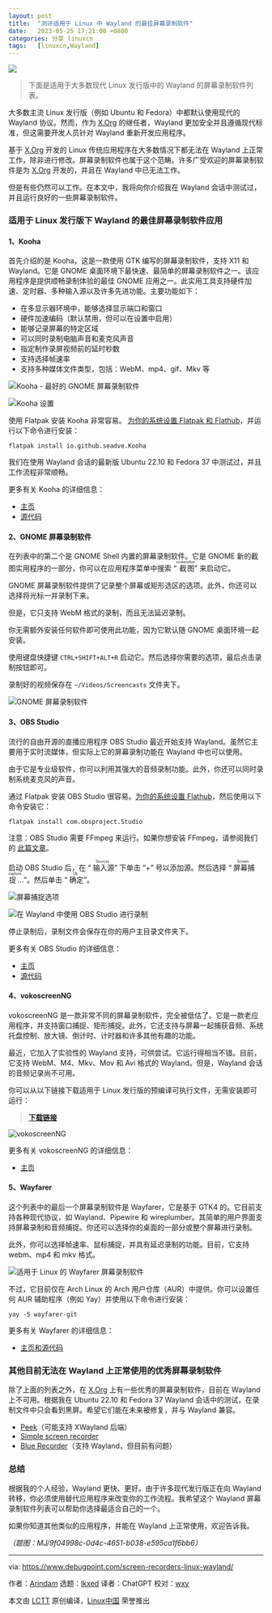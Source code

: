 ```yaml
---
layout: post
title:	"测评适用于 Linux 中 Wayland 的最佳屏幕录制软件"
date:	2023-05-25 17:21:00 +0800 
categories:	分享 linuxcn 
tags:	[linuxcn,Wayland]
---
```



![](/Asserts/Images/album/202305/25/172033gb2fff1ceefjgpfe.jpg)



> 
> 下面是适用于大多数现代 Linux 发行版中的 Wayland 的屏幕录制软件列表。
> 
> 
> 


大多数主流 Linux 发行版（例如 Ubuntu 和 Fedora）中都默认使用现代的 Wayland 协议。然而，作为 [X.Org](http://X.Org) 的继任者，Wayland 更加安全并且遵循现代标准，但这需要开发人员针对 Wayland 重新开发应用程序。


基于 [X.Org](http://X.Org) 开发的 Linux 传统应用程序在大多数情况下都无法在 Wayland 上正常工作，除非进行修改。屏幕录制软件也属于这个范畴。许多广受欢迎的屏幕录制软件是为 [X.Org](http://X.Org) 开发的，并且在 Wayland 中已无法工作。


但是有些仍然可以工作。在本文中，我将向你介绍我在 Wayland 会话中测试过，并且运行良好的一些屏幕录制软件。


### 适用于 Linux 发行版下 Wayland 的最佳屏幕录制软件应用


#### 1、Kooha


首先介绍的是 Kooha，这是一款使用 GTK 编写的屏幕录制软件，支持 X11 和 Wayland。它是 GNOME 桌面环境下最快速、最简单的屏幕录制软件之一。该应用程序是提供顺畅录制体验的最佳 GNOME 应用之一。此实用工具支持硬件加速、定时器、多种输入源以及许多先进功能。主要功能如下：


* 在多显示器环境中，能够选择显示端口和窗口
* 硬件加速编码（默认禁用，但可以在设置中启用）
* 能够记录屏幕的特定区域
* 可以同时录制电脑声音和麦克风声音
* 指定制作录屏视频前的延时秒数
* 支持选择帧速率
* 支持多种媒体文件类型，包括：WebM、mp4、gif、Mkv 等


![Kooha - 最好的 GNOME 屏幕录制软件](/Asserts/Images/album/202305/25/172216hsjjnzy79t6o7jd6.jpg)


![Kooha 设置](/Asserts/Images/album/202305/25/172241hrr4rwcr5g53g33p.jpg)


使用 Flatpak 安装 Kooha 非常容易。 [为你的系统设置 Flatpak 和 Flathub](https://www.debugpoint.com/how-to-install-flatpak-apps-ubuntu-linux/)，并运行以下命令进行安装：



```
flatpak install io.github.seadve.Kooha

```

我们在使用 Wayland 会话的最新版 Ubuntu 22.10 和 Fedora 37 中测试过，并且工作流程非常顺畅。


更多有关 Kooha 的详细信息：


* [主页](https://apps.gnome.org/app/io.github.seadve.Kooha/)
* [源代码](https://github.com/SeaDve/Kooha)


#### 2、GNOME 屏幕录制软件


在列表中的第二个是 GNOME Shell 内置的屏幕录制软件。它是 GNOME 新的截图实用程序的一部分，你可以在应用程序菜单中搜索 “<ruby> 截图 <rt>  screenshot </rt></ruby>” 来启动它。


GNOME 屏幕录制软件提供了记录整个屏幕或矩形选区的选项。此外，你还可以选择将光标一并录制下来。


但是，它只支持 WebM 格式的录制，而且无法延迟录制。


你无需额外安装任何软件即可使用此功能，因为它默认随 GNOME 桌面环境一起安装。


使用键盘快捷键 `CTRL+SHIFT+ALT+R` 启动它。然后选择你需要的选项，最后点击录制按钮即可。


录制好的视频保存在 `~/Videos/Screencasts` 文件夹下。


![GNOME 屏幕录制软件](/Asserts/Images/album/202305/25/172248khhhe01txg0ogaty.jpg)


#### 3、OBS Studio


流行的自由开源的直播应用程序 OBS Studio 最近开始支持 Wayland。虽然它主要用于实时流媒体，但实际上它的屏幕录制功能在 Wayland 中也可以使用。


由于它是专业级软件，你可以利用其强大的音频录制功能。此外，你还可以同时录制系统麦克风的声音。


通过 Flatpak 安装 OBS Studio 很容易。[为你的系统设置 Flathub](https://www.debugpoint.com/how-to-install-flatpak-apps-ubuntu-linux/)，然后使用以下命令安装它：



```
flatpak install com.obsproject.Studio

```

注意：OBS Studio 需要 FFmpeg 来运行。如果你想安装 FFmpeg，请参阅我们的 [此篇文章](https://www.debugpoint.com/install-ffmpeg-ubuntu/)。


启动 OBS Studio 后，在 “<ruby> 输入源 <rt>  Sources </rt></ruby>” 下单击 “+” 号以添加源。然后选择 “<ruby> 屏幕捕捉… <rt>  Screen capture... </rt></ruby>”。然后单击 “<ruby> 确定 <rt>  Ok </rt></ruby>”。


![屏幕捕捉选项](/Asserts/Images/album/202305/25/172257fggkzs7sfkw4w5nf.jpg)


![在 Wayland 中使用 OBS Studio 进行录制](/Asserts/Images/album/202305/25/172308w344n2f48gvfyfg4.jpg)


停止录制后，录制文件会保存在你的用户主目录文件夹下。


更多有关 OBS Studio 的详细信息：


* [主页](https://obsproject.com/)
* [源代码](https://github.com/obsproject/obs-studio)


#### 4、vokoscreenNG


vokoscreenNG 是一款非常不同的屏幕录制软件，完全被低估了。它是一款老应用程序，并支持窗口捕捉、矩形捕捉。此外，它还支持与屏幕一起捕获音频、系统托盘控制、放大镜、倒计时、计时器和许多其他有趣的功能。


最近，它加入了实验性的 Wayland 支持，可供尝试。它运行得相当不错。目前，它支持 WebM、M4、Mkv、Mov 和 Avi 格式的 Wayland。但是，Wayland 会话的音频记录尚不可用。


你可以从以下链接下载适用于 Linux 发行版的预编译可执行文件，无需安装即可运行：



> 
> **[下载链接](https://linuxecke.volkoh.de/vokoscreen/vokoscreen-download.html)**
> 
> 
> 


![vokoscreenNG](/Asserts/Images/album/202305/25/172321e967y7uecemcj7et.jpg)


更多有关 vokoscreenNG 的详细信息：


* [主页](https://linuxecke.volkoh.de/vokoscreen)


#### 5、Wayfarer


这个列表中的最后一个屏幕录制软件是 Wayfarer，它是基于 GTK4 的。它目前支持各种现代协议，如 Wayland、Pipewire 和 wireplumber。其简单的用户界面支持屏幕录制和音频捕捉。你还可以选择你的桌面的一部分或整个屏幕进行录制。


此外，你可以选择帧速率、鼠标捕捉，并具有延迟录制的功能。目前，它支持 webm、mp4 和 mkv 格式。


![适用于 Linux 的 Wayfarer 屏幕录制软件](/Asserts/Images/album/202305/25/172327arq55wfazaeq49f9.jpg)


不过，它目前仅在 Arch Linux 的 Arch 用户仓库（AUR）中提供。你可以设置任何 AUR 辅助程序（例如 Yay）并使用以下命令进行安装：



```
yay -S wayfarer-git

```

更多有关 Wayfarer 的详细信息：


* [主页和源代码](https://github.com/stronnag/wayfarer)


### 其他目前无法在 Wayland 上正常使用的优秀屏幕录制软件


除了上面的列表之外，在 [X.Org](http://X.Org) 上有一些优秀的屏幕录制软件，目前在 Wayland 上不可用。根据我在 Ubuntu 22.10 和 Fedora 37 Wayland 会话中的测试，在录制文件中只会看到黑屏。希望它们能在未来被修复，并与 Wayland 兼容。


* [Peek](https://github.com/phw/peek)（可能支持 XWayland 后端）
* [Simple screen recorder](https://www.maartenbaert.be/simplescreenrecorder/)
* [Blue Recorder](https://github.com/xlmnxp/blue-recorder)（支持 Wayland，但目前有问题）


### 总结


根据我的个人经验，Wayland 更快、更好。由于许多现代发行版正在向 Wayland 转移，你必须使用替代应用程序来改变你的工作流程。我希望这个 Wayland 屏幕录制软件列表可以帮助你选择最适合自己的一个。


如果你知道其他类似的应用程序，并能在 Wayland 上正常使用，欢迎告诉我。


*（题图：MJ/9f04998c-0d4c-4651-b038-e595ca1f6bb6）*




---


via: <https://www.debugpoint.com/screen-recorders-linux-wayland/>


作者：[Arindam](https://www.debugpoint.com/author/admin1/) 选题：[lkxed](https://github.com/lkxed) 译者：ChatGPT 校对：[wxy](https://github.com/wxy)


本文由 [LCTT](https://github.com/LCTT/TranslateProject) 原创编译，[Linux中国](https://linux.cn/) 荣誉推出
